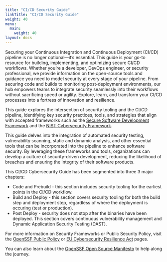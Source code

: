 ```yaml
---
title: "CI/CD Security Guide"
linkTitle: "CI/CD Security Guide"
weight: 40
menu:
  main:
    weight: 40
layout: docs
---
```

Securing your Continuous Integration and Continuous Deployment (CI/CD) pipeline is no longer optional—it’s essential. This guide is your go-to resource for building, implementing, and optimizing secure CI/CD workflows. Whether you’re a developer, DevOps engineer, or security professional, we provide information on the open-source tools and guidance you need to model security at every stage of your pipeline. From securing code and builds to monitoring post-deployment environments, our hub empowers teams to integrate security seamlessly into their workflows without sacrificing speed or agility. Explore, learn, and transform your CI/CD processes into a fortress of innovation and resilience.

This guide explores the intersection of security tooling and the CI/CD pipeline, identifying key security practices, tools, and strategies that align with accepted frameworks such as the [Secure Software Development Framework](https://nvlpubs.nist.gov/nistpubs/SpecialPublications/NIST.SP.800-218.pdf) and the [NIST Cybersecurity Framework](https://nvlpubs.nist.gov/nistpubs/CSWP/NIST.CSWP.29.pdf). 

This guide delves into the integration of automated security testing, vulnerability scanning, static and dynamic analysis, and other essential tools that can be incorporated into the pipeline to enhance software security. By leveraging these frameworks and tools, organizations can develop a culture of security-driven development, reducing the likelihood of breaches and ensuring the integrity of their software products.

This CI/CD Cybersecurity Guide has been segmented into three 3 major chapters:

- Code and Prebuild - this section includes security tooling for the earliest points in the CI/CD workflow.
- Build and Deploy - this section covers security tooling for both the build step and deployment step, regardless of where the deployment is occuring (test or production).
- Post Deploy - security does not stop after the binaries have been deployed. This section covers continuous vulnerability management and Dynamic Application Security Testing (DAST).

For more information on Security Frameworks or Public Security Policy, visit the [OpenSSF Public Policy](https://openssf.org/public-policy/) or [EU Cybersecurity Resilience Act](https://openssf.org/public-policy/eu-cyber-resilience-act/) pages. 

You can also learn about the [OpenSSF Open Source Manifesto](https://openssf.org/blog/2023/08/24/join-us-in-adopting-the-open-source-consumption-manifesto/) to help along the journey. 

